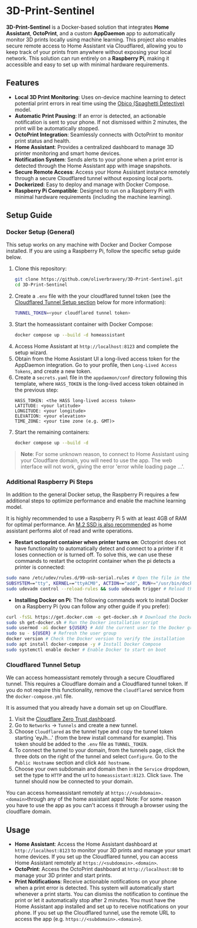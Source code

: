 # 3D-Print-Sentinel
**3D-Print-Sentinel** is a Docker-based solution that integrates **Home Assistant**, **OctoPrint**, and a custom **AppDaemon** app to automatically monitor 3D prints locally using machine learning. This project also enables secure remote access to Home Assistant via Cloudflared, allowing you to keep track of your prints from anywhere without exposing your local network. This solution can run entirely on a **Raspberry Pi**, making it accessible and easy to set up with minimal hardware requirements.

## Features
- **Local 3D Print Monitoring**: Uses on-device machine learning to detect potential print errors in real time using the [Obico (Spaghetti Detective)](https://github.com/TheSpaghettiDetective/obico-server/tree/release) model.
- **Automatic Print Pausing**: If an error is detected, an actionable notification is sent to your phone. If not dismissed within 2 minutes, the print will be automatically stopped.
- **OctoPrint Integration**: Seamlessly connects with OctoPrint to monitor print status and health.
- **Home Assistant**: Provides a centralized dashboard to manage 3D printer monitoring and smart home devices.
- **Notification System**: Sends alerts to your phone when a print error is detected through the Home Assistant app with image snapshots.
- **Secure Remote Access**: Access your Home Assistant instance remotely through a secure Cloudflared tunnel without exposing local ports.
- **Dockerized**: Easy to deploy and manage with Docker Compose.
- **Raspberry Pi Compatible**: Designed to run on a Raspberry Pi with minimal hardware requirements (including the machine learning).

## Setup Guide
### Docker Setup (General)
This setup works on any machine with Docker and Docker Compose installed. If you are using a Raspberry Pi, follow the specific setup guide below.

1. Clone this repository:
   ```bash
   git clone https://github.com/oliverbravery/3D-Print-Sentinel.git
   cd 3D-Print-Sentinel
   ```
2. Create a `.env` file with the your cloudflared tunnel token (see the [Cloudflared Tunnel Setup section](#cloudflared-tunnel-setup) below for more information):
   ```bash
   TUNNEL_TOKEN=<your cloudflared tunnel token>
   ```
3. Start the homeassistant container with Docker Compose:
   ```bash
   docker compose up --build -d homeassistant
   ```
4. Access Home Assistant at `http://localhost:8123` and complete the setup wizard.
5. Obtain from the Home Assistant UI a long-lived access token for the AppDaemon integration. Go to your profile, then `Long-Lived Access Tokens`, and create a new token. 
6. Create a `secrets.yaml` file in the `appdaemon/conf` directory following this template, where `HASS_TOKEN` is the long-lived access token obtained in the previous step:
   ```
   HASS_TOKEN: <the HASS long-lived access token>
   LATITUDE: <your latitude>
   LONGITUDE: <your longitude>
   ELEVATION: <your elevation>
   TIME_ZONE: <your time zone (e.g. GMT)>
   ```
7. Start the remaining containers:
   ```bash
   docker compose up --build -d
   ```
> **Note**: For some unknown reason, to connect to Home Assistant using your Cloudflare domain, you will need to use the app. The web interface will not work, giving the error 'error while loading page ...'.
### Additional Raspberry Pi Steps
In addition to the general Docker setup, the Raspberry Pi requires a few additional steps to optimize performance and enable the machine learning model.

It is highly recommended to use a Raspberry Pi 5 with at least 4GB of RAM for optimal performance. An [M.2 SSD is also recommended](https://www.raspberrypi.com/documentation/accessories/m2-hat-plus.html) as home assistant performs alot of read and write operations.

- **Restart octoprint container when printer turns on**: Octoprint does not have functionality to automatically detect and connect to a printer if it loses connection or is turned off. To solve this, we can use these commands to restart the octoprint container when the pi detects a printer is connected:
```bash
sudo nano /etc/udev/rules.d/99-usb-serial.rules # Open the file in the nano text editor
SUBSYSTEM=="tty", KERNEL=="ttyACM0", ACTION=="add", RUN+="/usr/bin/docker restart octoprint" # Add this line to the file, save and exit
sudo udevadm control --reload-rules && sudo udevadm trigger # Reload the udev rules
```
- **Installing Docker on Pi**: The following commands work to install Docker on a Raspberry Pi (you can follow any other guide if you prefer):
```bash
curl -fsSL https://get.docker.com -o get-docker.sh # Download the Docker installation script
sudo sh get-docker.sh # Run the Docker installation script
sudo usermod -aG docker ${USER} # Add the current user to the Docker group
sudo su - ${USER} # Refresh the user group
docker version # Check the Docker version to verify the installation
sudo apt install docker-compose -y # Install Docker Compose
sudo systemctl enable docker # Enable Docker to start on boot
```

### Cloudflared Tunnel Setup
We can access homeassistant remotely through a secure Cloudflared tunnel. This requires a Cloudflare domain and a Cloudflared tunnel token. If you do not require this functionality, remove the `cloudflared` service from the `docker-compose.yml` file. 

It is assumed that you already have a domain set up on Cloudflare.
1. Visit the [Cloudflare Zero Trust dashboard](https://one.dash.cloudflare.com).
2. Go to `Networks` -> `Tunnels` and create a new tunnel.
3. Choose `Cloudflared` as the tunnel type and copy the tunnel token starting 'eyJh...' (from the brew install command for example). This token should be added to the `.env` file as `TUNNEL_TOKEN`.
4. To connect the tunnel to your domain, from the tunnels page, click the three dots on the right of the tunnel and select `Configure`. Go to the `Public Hostname` section and click `Add hostname`.
5. Choose your own subdomain and domain then in the `Service` dropdown, set the type to `HTTP` and the url to `homeassistant:8123`. Click `Save`.
The tunnel should now be connected to your domain. 

You can access homeassistant remotely at `https://<subdomain>.<domain>`through any of the home assistant apps! Note: For some reason you have to use the app as you can't access it through a browser using the cloudflare domain.

## Usage
- **Home Assistant**: Access the Home Assistant dashboard at `http://localhost:8123` to monitor your 3D prints and manage your smart home devices. If you set up the Cloudflared tunnel, you can access Home Assistant remotely at `https://<subdomain>.<domain>`.
- **OctoPrint**: Access the OctoPrint dashboard at `http://localhost:80` to manage your 3D printer and start prints.
- **Print Notifications**: Receive actionable notifications on your phone when a print error is detected. This system will automatically start whenever a print starts. You can dismiss the notification to continue the print or let it automatically stop after 2 minutes. You must have the Home Assistant app installed and set up to receive notifications on your phone. If you set up the Cloudflared tunnel, use the remote URL to access the app (e.g. `https://<subdomain>.<domain>`).

